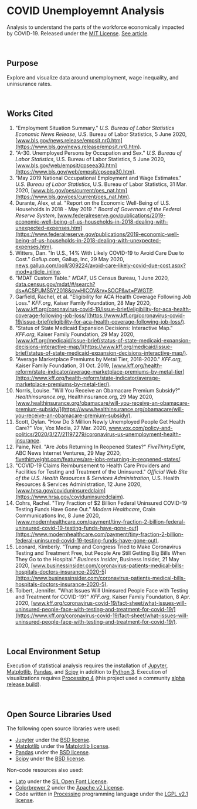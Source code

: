 COVID Unemployemnt Analysis
====================================================================================================
Analysis to understand the parts of the workforce economically impacted by COVID-19. Released under the [MIT License](https://opensource.org/licenses/MIT). [See article](https://towardsdatascience.com/inequality-and-the-occupations-with-the-deepest-unemployment-b163ce422efd).

<br>

Purpose
----------------------------------------------------------------------------------------------------
Explore and visualize data around unemployment, wage inequality, and uninsurance rates.

<br>

Works Cited
----------------------------------------------------------------------------------------------------
1. "Employment Situation Summary." _U.S. Bureau of Labor Statistics Economic News Release_, U.S. Bureau of Labor Statistics, 5 June 2020, [www.bls.gov/news.release/empsit.nr0.htm](https://www.bls.gov/news.release/empsit.nr0.htm).
2. "A-30. Unemployed Persons by Occupation and Sex." _U.S. Bureau of Labor Statistics_, U.S. Bureau of Labor Statistics, 5 June 2020, [www.bls.gov/web/empsit/cpseea30.htm](https://www.bls.gov/web/empsit/cpseea30.htm).
3. "May 2019 National Occupational Employment and Wage Estimates." _U.S. Bureau of Labor Statistics_, U.S. Bureau of Labor Statistics, 31 Mar. 2020, [www.bls.gov/oes/current/oes_nat.htm](https://www.bls.gov/oes/current/oes_nat.htm).
4. Durante, Alex, et al. "Report on the Economic Well-Being of U.S. Households in 2018 - May 2019 ." _Board of Governors of the Federal Reserve System_, [www.federalreserve.gov/publications/2019-economic-well-being-of-us-households-in-2018-dealing-with-unexpected-expenses.htm](https://www.federalreserve.gov/publications/2019-economic-well-being-of-us-households-in-2018-dealing-with-unexpected-expenses.htm).
5. Witters, Dan. "In U.S., 14% With Likely COVID-19 to Avoid Care Due to Cost." _Gallup.com_, Gallup, Inc, 29 May 2020, [news.gallup.com/poll/309224/avoid-care-likely-covid-due-cost.aspx?mod=article_inline](https://news.gallup.com/poll/309224/avoid-care-likely-covid-due-cost.aspx?mod=article_inline).
6. "MDAT Custom Table." _MDAT_, US Census Bureau, 1 June 2020, [data.census.gov/mdat/#/search?ds=ACSPUMS5Y2018&cv=HICOV&rv=SOCP&wt=PWGTP](https://data.census.gov/mdat/#/search?ds=ACSPUMS5Y2018&cv=HICOV&rv=SOCP&wt=PWGTP).
7. Garfield, Rachel, et al. "Eligibility for ACA Health Coverage Following Job Loss." _KFF.org_, Kaiser Family Foundation, 28 May 2020, [www.kff.org/coronavirus-covid-19/issue-brief/eligibility-for-aca-health-coverage-following-job-loss/](https://www.kff.org/coronavirus-covid-19/issue-brief/eligibility-for-aca-health-coverage-following-job-loss/).
8. "Status of State Medicaid Expansion Decisions: Interactive Map." _KFF.org_, Kaiser Family Foundation, 29 May 2020, [www.kff.org/medicaid/issue-brief/status-of-state-medicaid-expansion-decisions-interactive-map/](https://www.kff.org/medicaid/issue-brief/status-of-state-medicaid-expansion-decisions-interactive-map/).
9. "Average Marketplace Premiums by Metal Tier, 2018-2020." _KFF.org_, Kaiser Family Foundation, 31 Oct. 2019, [www.kff.org/health-reform/state-indicator/average-marketplace-premiums-by-metal-tier](https://www.kff.org/health-reform/state-indicator/average-marketplace-premiums-by-metal-tier/).
10. Norris, Louise. "Will You Receive an Obamacare Premium Subsidy?" _Healthinsurance.org_, Healthinsurance.org, 29 May 2020, [www.healthinsurance.org/obamacare/will-you-receive-an-obamacare-premium-subsidy/](https://www.healthinsurance.org/obamacare/will-you-receive-an-obamacare-premium-subsidy/).
11. Scott, Dylan. "How Do 3 Million Newly Unemployed People Get Health Care?" _Vox_, Vox Media, 27 Mar. 2020, www.vox.com/policy-and-politics/2020/3/27/21197279/coronavirus-us-unemployment-health-insurance.
12. Paine, Neil. "Are Jobs Returning In Reopened States?" _FiveThirtyEight_, ABC News Internet Ventures, 29 May 2020, [fivethirtyeight.com/features/are-jobs-returning-in-reopened-states/](https://fivethirtyeight.com/features/are-jobs-returning-in-reopened-states/).
13. "COVID-19 Claims Reimbursement to Health Care Providers and Facilities for Testing and Treatment of the Uninsured." _Official Web Site of the U.S. Health Resources & Services Administration_, U.S. Health Resources & Services Administration, 12 June 2020, [www.hrsa.gov/coviduninsuredclaim](https://www.hrsa.gov/coviduninsuredclaim).
14. Cohrs, Rachel. "Tiny Fraction of $2 Billion Federal Uninsured COVID-19 Testing Funds Have Gone Out." _Modern Healthcare_, Crain Communications Inc, 8 June 2020, [www.modernhealthcare.com/payment/tiny-fraction-2-billion-federal-uninsured-covid-19-testing-funds-have-gone-out](https://www.modernhealthcare.com/payment/tiny-fraction-2-billion-federal-uninsured-covid-19-testing-funds-have-gone-out).
15. Leonard, Kimberly. "Trump and Congress Tried to Make Coronavirus Testing and Treatment Free, but People Are Still Getting Big Bills When They Go to the Hospital." _Business Insider_, Business Insider, 21 May 2020, [www.businessinsider.com/coronavirus-patients-medical-bills-hospitals-doctors-insurance-2020-5](https://www.businessinsider.com/coronavirus-patients-medical-bills-hospitals-doctors-insurance-2020-5).
16. Tolbert, Jennifer. "What Issues Will Uninsured People Face with Testing and Treatment for COVID-19?" _KFF.org_, Kaiser Family Foundation, 8 Apr. 2020, [www.kff.org/coronavirus-covid-19/fact-sheet/what-issues-will-uninsured-people-face-with-testing-and-treatment-for-covid-19/](https://www.kff.org/coronavirus-covid-19/fact-sheet/what-issues-will-uninsured-people-face-with-testing-and-treatment-for-covid-19/).

<br>

Local Environment Setup
----------------------------------------------------------------------------------------------------
Execution of statistical analysis requires the installation of [Jupyter](https://jupyter.org/install.html), [Matplotlib](https://matplotlib.org/users/installing.html#installing), [Pandas](https://pandas.pydata.org/getting_started.html), and [Scipy](https://scipy.org/install.html) in addition to [Python 3](https://docs.python-guide.org/starting/installation/). Execution of visualizations requires [Processing 4](https://github.com/processing/processing4) (this project used a community [alpha release build](https://www.datadrivenempathy.com/processing)).

<br>

Open Source Libraries Used
----------------------------------------------------------------------------------------------------
The following open source libraries were used:

 - [Jupyter](https://jupyter.org/) under the [BSD license](https://opensource.org/licenses/BSD-3-Clause).
 - [Matplotlib](https://matplotlib.org/) under the [Matplotlib license](https://matplotlib.org/users/license.html).
 - [Pandas](https://pandas.pydata.org/) under the [BSD license](https://pandas.pydata.org/pandas-docs/stable/getting_started/overview.html#license).
 - [Scipy](https://www.scipy.org/) under the [BSD license](https://www.scipy.org/scipylib/license.html).

Non-code resources also used:

 - [Lato](http://www.latofonts.com/lato-free-fonts/) under the [SIL Open Font License](https://scripts.sil.org/cms/scripts/page.php?site_id=nrsi&id=OFL).
 - [Colorbrewer 2](https://colorbrewer2.org/) under the [Apache v2 License](https://github.com/axismaps/colorbrewer/blob/master/LICENCE.txt).
  - Code written in [Processing](https://processing.org/) programming language under the [LGPL v2.1 license](https://github.com/processing/processing4/blob/master/LICENSE.md).
